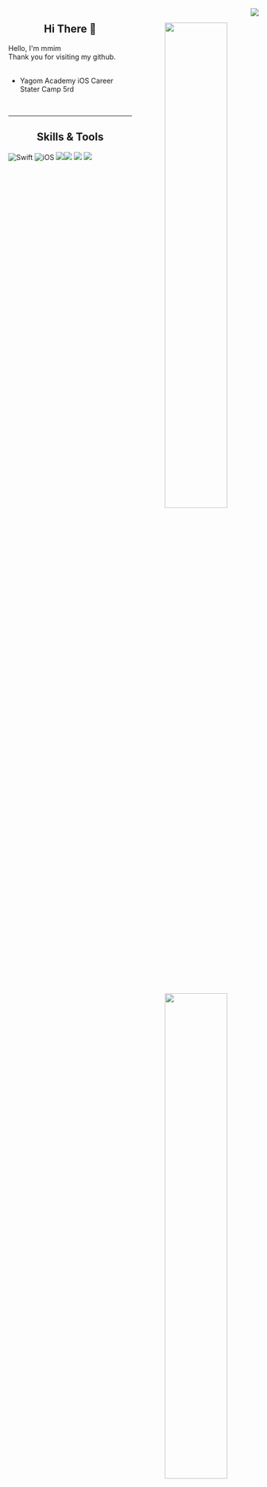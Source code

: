 <img src="https://komarev.com/ghpvc/?username=JoSH0318&amp;&amp;style=flat-square" align="right">
<div align="center">

<img align="right" width="50%" src="https://github-readme-stats.vercel.app/api?username=JoSH0318&show_icons=true&theme=dracula&hide="/>
  
## Hi There 👋


<div align="left">
Hello, I'm mmim <br>
Thank you for visiting my github. <br>
   <br>
  
- Yagom Academy iOS Career Stater Camp 5rd

 <br>
 
</div>
 
---

<img align="right" width="50%" src="https://github-readme-stats.vercel.app/api/top-langs/?username=JoSH0318&theme=dracula&exclude_repo=Computer-Science-Engineering&layout=compact&langs_count=10"/></a>
 
## Skills & Tools
<div align="left">

![Swift](https://img.shields.io/badge/Swift-FA7343?style=flat-square&logo=Swift&logoColor=white) 
![iOS](https://img.shields.io/badge/iOS-222222?style=flat-square&logo=Apple&logoColor=white) 
<img src="https://img.shields.io/badge/XCode-147EFB?style=flat-square&logo=xcode&logoColor=white"/><img src="https://img.shields.io/badge/GitHub-181717?style=flat-square&logo=github&logoColor=white"/>  <img src="https://img.shields.io/badge/Git-F05032?style=flat-square&logo=Git&logoColor=white"/>
<img src="https://img.shields.io/badge/Figma-F24E1E?style=flat-square&logo=figma&logoColor=white"/>
  

